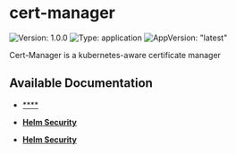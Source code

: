 # cert-manager

![Version: 1.0.0](https://img.shields.io/badge/Version-1.0.0-informational?style=flat-square) ![Type: application](https://img.shields.io/badge/Type-application-informational?style=flat-square) ![AppVersion: "latest"](https://img.shields.io/badge/AppVersion-"latest"-informational?style=flat-square)

Cert-Manager is a kubernetes-aware certificate manager

## Available Documentation

- [****](CHANGELOG)

- [**Helm Security**](container-security)

- [**Helm Security**](helm-security)

